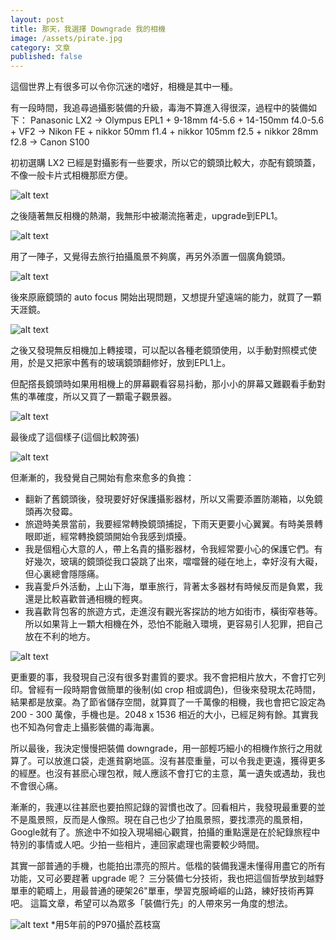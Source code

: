 ```yaml
---
layout: post
title: 那天，我選擇 Downgrade 我的相機
image: /assets/pirate.jpg
category: 文章
published: false
---
```


這個世界上有很多可以令你沉迷的嗜好，相機是其中一種。

有一段時間，我追尋過攝影裝備的升級，毒海不算進入得很深，過程中的裝備如下：
Panasonic LX2 -> Olympus EPL1 + 9-18mm f4-5.6 + 14-150mm f4.0-5.6 + VF2 -> Nikon FE + nikkor 50mm f1.4 + nikkor 105mm f2.5 + nikkor 28mm f2.8 -> Canon S100

初初選購 LX2 已經是對攝影有一些要求，所以它的鏡頭比較大，亦配有鏡頭蓋，不像一般卡片式相機那麽方便。

![alt text](/assets/LX2.png "LX2")

之後隨著無反相機的熱潮，我無形中被潮流拖著走，upgrade到EPL1。

![alt text](/assets/EPL1.png "EPL1")

用了一陣子，又覺得去旅行拍攝風景不夠廣，再另外添置一個廣角鏡頭。

![alt text](/assets/WIDELEN.png "Wide Angel Lens")

後來原廠鏡頭的 auto focus 開始出現問題，又想提升望遠端的能力，就買了一顆天涯鏡。

![alt text](/assets/TIANYALEN.png "天涯 Lens")

之後又發現無反相機加上轉接環，可以配以各種老鏡頭使用，以手動對照模式使用，於是又把家中舊有的玻璃鏡頭翻修好，放到EPL1上。

但配撘長鏡頭時如果用相機上的屏幕觀看容易抖動，那小小的屏幕又難觀看手動對焦的凖確度，所以又買了一顆電子觀景器。

![alt text](/assets/VF2.png "VF2")

最後成了這個樣子(這個比較誇張)

![alt text](/assets/pirate.jpg "pirate look")


但漸漸的，我發覺自己開始有愈來愈多的負擔：

- 翻新了舊鏡頭後，發現要好好保護攝影器材，所以又需要添置防潮箱，以免鏡頭再次發霉。
- 旅遊時美景當前，我要經常轉換鏡頭捕捉，下雨天更要小心翼翼。有時美景轉眼即逝，經常轉換鏡頭開始令我感到煩擾。
- 我是個粗心大意的人，帶上名貴的攝影器材，令我經常要小心的保護它們。有好幾次，玻璃的鏡頭從我口袋跳了出來，噹噹聲的碰在地上，幸好沒有大礙，但心裏總會隱隱痛。
- 我喜愛戶外活動，上山下海，單車旅行，背著太多器材有時候反而是負累，我還是比較喜歡普通相機的輕爽。
-  我喜歡背包客的旅遊方式，走進沒有觀光客探訪的地方如街市，橫街窄巷等。所以如果背上一顆大相機在外，恐怕不能融入環境，更容易引人犯罪，把自己放在不利的地方。

![alt text](/assets/biketrip.jpg "bike trip")

更重要的事，我發現自己沒有很多對畫質的要求。我不會把相片放大，不會打它列印。曾經有一段時期會做簡單的後制(如 crop 相或調色)，但後來發現太花時間，結果都是放棄。為了節省儲存空間，就算買了一千萬像的相機，我也會把它設定為 200 - 300 萬像，手機也是。2048 x 1536 相近的大小，已經足夠有餘。其實我也不知為何會走上攝影裝備的毒海裏。

所以最後，我決定慢慢把裝備 downgrade，用一部輕巧細小的相機作旅行之用就算了。可以放進口袋，走進貧窮地區。沒有甚麼重量，可以令我走更遠，獲得更多的經歷。也沒有甚麽心理包袱，賊人應該不會打它的主意，萬一遺失或遇劫，我也不會很心痛。

漸漸的，我連以往甚麽也要拍照記錄的習慣也改了。回看相片，我發現最重要的並不是風景照，反而是人像照。現在自己也少了拍風景照，要找漂亮的風景相，Google就有了。旅途中不如投入現場細心觀賞，拍攝的重點還是在於紀錄旅程中特別的事情或人吧。少拍一些相片，連回家處理也需要較少時間。

其實一部普通的手機，也能拍出漂亮的照片。低楷的裝備我還未懂得用盡它的所有功能，又可必要趕著 upgrade 呢？
三分裝備七分技術，我也把這個哲學放到越野單車的範疇上，用最普通的硬架26"單車，學習克服崎嶇的山路，練好技術再算吧。
這篇文章，希望可以為眾多「裝備行先」的人帶來另一角度的想法。

![alt text](/assets/waterreflection.jpg "water reflection by P970")
*用5年前的P970攝於荔枝窩